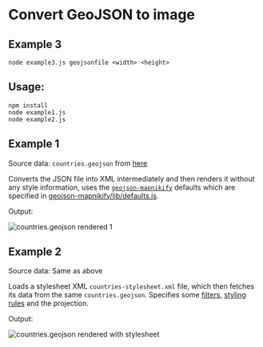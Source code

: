 # Convert GeoJSON to image

## Example 3
`node example3.js geojsonfile <width> <height>`

## Usage:

```
npm install
node example1.js
node example2.js
```

## Example 1

Source data: `countries.geojson` from [here](https://github.com/datasets/geo-boundaries-world-110m) 

Converts the JSON file into XML intermediately and then renders it without any style information, uses the [`geojson-mapnikify`](https://github.com/mapbox/geojson-mapnikify) defaults which are specified in [geojson-mapnikify/lib/defaults.js](https://github.com/mapbox/geojson-mapnikify/blob/master/lib/defaults.js).

Output:

![countries.geojson rendered 1](example1.png "countries.geojson rendered")

## Example 2

Source data: Same as above

Loads a stylesheet XML `countries-stylesheet.xml` file, which then fetches its data from the same `countries.geojson`. Specifies some [filters](https://github.com/mapnik/mapnik/wiki/Filter), [styling rules](https://github.com/mapnik/mapnik/wiki/SymbologySupport) and the projection.

Output:

![countries.geojson rendered with stylesheet](example2.png "countries.geojson rendered with stylesheet")
